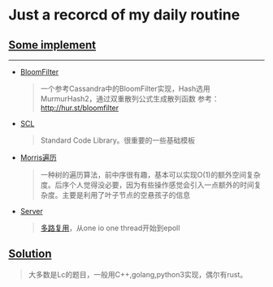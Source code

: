# Just a recorcd of my daily routine


## [Some implement](XJBX)
---

+ [BloomFilter](XJBX/Bloomfilter)

    > 一个参考Cassandra中的BloomFilter实现，Hash选用MurmurHash2，通过双重散列公式生成散列函数
    > 参考：http://hur.st/bloomfilter


+ [SCL](XJBX/SCL)

    > Standard Code Library。很重要的一些基础模板
+ [Morris遍历](XJBX/SCL/Graph/MorrisTraverse.hpp)

    >一种树的遍历算法，前中序很有趣，基本可以实现O(1)的额外空间复杂度。后序个人觉得没必要，因为有些操作感觉会引入一点额外的时间复杂度。主要是利用了叶子节点的空悬孩子的信息

+ [Server](/XJBX/Server/)
    > [多路复用](XJBX/Server/IOMultiplexing)，从one io one thread开始到epoll
## [Solution](Solution)

> 大多数是Lc的题目，一般用C++,golang,python3实现，偶尔有rust。
